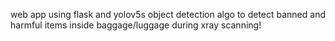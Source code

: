 web app using flask and yolov5s object detection algo to detect banned and harmful items inside baggage/luggage during xray scanning!
